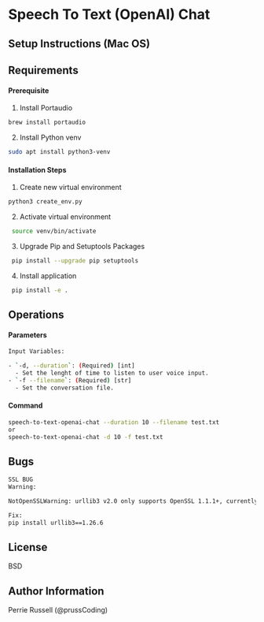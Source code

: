 Speech To Text (OpenAI) Chat 
=========
## Setup Instructions (Mac OS)



Requirements
------------

#### Prerequisite

 1. Install Portaudio
```bash
brew install portaudio

```
2. Install Python venv
```bash
sudo apt install python3-venv

```

#### Installation Steps

1. Create new virtual environment
 ```bash
 python3 create_env.py
 ```

2. Activate virtual environment
```bash
 source venv/bin/activate
```

3. Upgrade Pip and Setuptools Packages
```bash
 pip install --upgrade pip setuptools
```

4. Install application
```bash
 pip install -e .
```

Operations
--------------
#### Parameters
```bash
Input Variables:

- `-d, --duration`: (Required) [int]
  - Set the lenght of time to listen to user voice input.
- `-f --filename`: (Required) [str]
  - Set the conversation file.

```
#### Command
```bash
speech-to-text-openai-chat --duration 10 --filename test.txt
or
speech-to-text-openai-chat -d 10 -f test.txt
```


Bugs
--------------
```bash
SSL BUG
Warning: 

NotOpenSSLWarning: urllib3 v2.0 only supports OpenSSL 1.1.1+, currently the 'ssl' module is compiled with 'LibreSSL 2.8.3'. See: https://github.com/urllib3/urllib3/issues/3020

Fix:
pip install urllib3==1.26.6
```

License
-------

BSD

Author Information
------------------

Perrie Russell (@prussCoding)